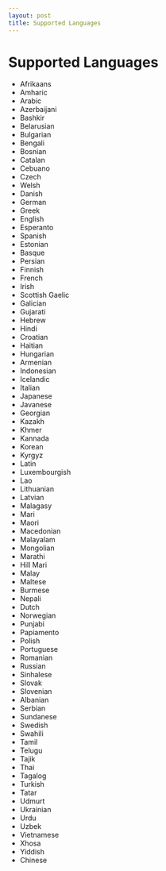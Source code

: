 ```yaml
---
layout: post
title: Supported Languages
---
```


# Supported Languages

- Afrikaans
- Amharic
- Arabic
- Azerbaijani
- Bashkir
- Belarusian
- Bulgarian
- Bengali
- Bosnian
- Catalan
- Cebuano
- Czech
- Welsh
- Danish
- German
- Greek
- English
- Esperanto
- Spanish
- Estonian
- Basque
- Persian
- Finnish
- French
- Irish
- Scottish Gaelic
- Galician
- Gujarati
- Hebrew
- Hindi
- Croatian
- Haitian
- Hungarian
- Armenian
- Indonesian
- Icelandic
- Italian
- Japanese
- Javanese
- Georgian
- Kazakh
- Khmer
- Kannada
- Korean
- Kyrgyz
- Latin
- Luxembourgish
- Lao
- Lithuanian
- Latvian
- Malagasy
- Mari
- Maori
- Macedonian
- Malayalam
- Mongolian
- Marathi
- Hill Mari
- Malay
- Maltese
- Burmese
- Nepali
- Dutch
- Norwegian
- Punjabi
- Papiamento
- Polish
- Portuguese
- Romanian
- Russian
- Sinhalese
- Slovak
- Slovenian
- Albanian
- Serbian
- Sundanese
- Swedish
- Swahili
- Tamil
- Telugu
- Tajik
- Thai
- Tagalog
- Turkish
- Tatar
- Udmurt
- Ukrainian
- Urdu
- Uzbek
- Vietnamese
- Xhosa
- Yiddish
- Chinese